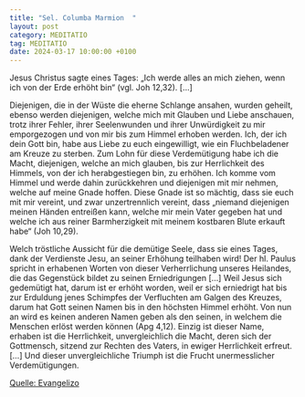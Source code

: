 ```yaml
---
title: "Sel. Columba Marmion  "
layout: post
category: MEDITATIO
tag: MEDITATIO
date: 2024-03-17 10:00:00 +0100
---
```

Jesus Christus sagte eines Tages: „Ich werde alles an mich ziehen, wenn ich von der Erde erhöht bin“ (vgl. Joh 12,32). […]

Diejenigen, die in der Wüste die eherne Schlange ansahen, wurden geheilt, ebenso werden diejenigen, welche mich mit Glauben und Liebe anschauen, trotz ihrer Fehler, ihrer Seelenwunden und ihrer Unwürdigkeit zu mir emporgezogen und von mir bis zum Himmel erhoben werden.<!--more--> Ich, der ich dein Gott bin, habe aus Liebe zu euch eingewilligt, wie ein Fluchbeladener am Kreuze zu sterben. Zum Lohn für diese Verdemütigung habe ich die Macht, diejenigen, welche an mich glauben, bis zur Herrlichkeit des Himmels, von der ich herabgestiegen bin, zu erhöhen. Ich komme vom Himmel und werde dahin zurückkehren und diejenigen mit mir nehmen, welche auf meine Gnade hoffen. Diese Gnade ist so mächtig, dass sie euch mit mir vereint, und zwar unzertrennlich vereint, dass „niemand diejenigen meinen Händen entreißen kann, welche mir mein Vater gegeben hat und welche ich aus reiner Barmherzigkeit mit meinem kostbaren Blute erkauft habe“ (Joh 10,29).

Welch tröstliche Aussicht für die demütige Seele, dass sie eines Tages, dank der Verdienste Jesu, an seiner Erhöhung teilhaben wird! Der hl. Paulus spricht in erhabenen Worten von dieser Verherrlichung unseres Heilandes, die das Gegenstück bildet zu seinen Erniedrigungen […] Weil Jesus sich gedemütigt hat, darum ist er erhöht worden, weil er sich erniedrigt hat bis zur Erduldung jenes Schimpfes der Verfluchten am Galgen des Kreuzes, darum hat Gott seinen Namen bis in den höchsten Himmel erhöht. Von nun an wird es keinen anderen Namen geben als den seinen, in welchem die Menschen erlöst werden können (Apg 4,12). Einzig ist dieser Name, erhaben ist die Herrlichkeit, unvergleichlich die Macht, deren sich der Gottmensch, sitzend zur Rechten des Vaters, in ewiger Herrlichkeit erfreut. […] Und dieser unvergleichliche Triumph ist die Frucht unermesslicher Verdemütigungen.


[Quelle: Evangelizo](https://evangeliumtagfuertag.org/DE/gospel)